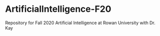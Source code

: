 # ArtificialIntelligence-F20
Repository for Fall 2020 Artificial Intelligence at Rowan University with Dr. Kay

